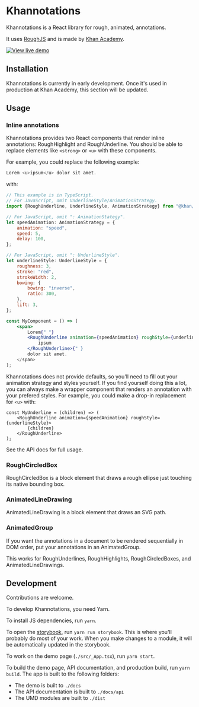 # Khannotations

Khannotations is a React library for rough, animated, annotations.

It uses [RoughJS](https://roughjs.com/) and is made by
[Khan Academy](https://www.khanacademy.org/).

[![View live demo](https://khan.github.io/khannotations/demo.gif)](https://khan.github.io/khannotations)

## Installation

Khannotations is currently in early development. Once it's used in production at
Khan Academy, this section will be updated.

## Usage

### Inline annotations

Khannotations provides two React components that render inline annotations:
RoughHighlight and RoughUnderline. You should be able to replace elements like
`<strong>` or `<u>` with these components.

For example, you could replace the following example:

```jsx
Lorem <u>ipsum</u> dolor sit amet.
```

with:

```jsx
// This example is in TypeScript.
// For JavaScript, omit UnderlineStyle/AnimationStrategy.
import {RoughUnderline, UnderlineStyle, AnimationStrategy} from "@khan/khannotations";

// For JavaScript, omit ": AnimationStategy".
let speedAnimation: AnimationStrategy = {
    animation: "speed",
    speed: 5,
    delay: 100,
};

// For JavaScript, omit ": UnderlineStyle".
let underlineStyle: UnderlineStyle = {
    roughness: 3,
    stroke: "red",
    strokeWidth: 2,
    bowing: {
        bowing: "inverse",
        ratio: 300,
    },
    lift: 3,
};

const MyComponent = () => (
    <span>
        Lorem{" "}
        <RoughUnderline animation={speedAnimation} roughStyle={underlineStyle}>
            ipsum
        </RoughUnderline>{" }
        dolor sit amet.
    </span>
);
```

Khannotations does not provide defaults, so you'll need to fill out your
animation strategy and styles yourself. If you find yourself doing this a
lot, you can always make a wrapper component that renders an annotation with
your prefered styles. For example, you could make a drop-in replacement for
`<u>` with:

```
const MyUnderline = (children) => (
    <RoughUnderline animation={speedAnimation} roughStyle={underlineStyle}>
        {children}
    </RoughUnderline>
);
```

See the API docs for full usage.

### RoughCircledBox

RoughCircledBox is a block element that draws a rough ellipse just touching
its native bounding box.

### AnimatedLineDrawing

AnimatedLineDrawing is a block element that draws an SVG path.

### AnimatedGroup

If you want the annotations in a document to be rendered sequentially in
DOM order, put your annotations in an AnimatedGroup.

This works for RoughUnderlines, RoughHighlights, RoughCircledBoxes, and
AnimatedLineDrawings.

## Development

Contributions are welcome.

To develop Khannotations, you need Yarn.

To install JS dependencies, run `yarn`.

To open the [storybook](https://storybook.js.org/), run `yarn run storybook`.
This is where you'll probably do most of your work. When you make changes to
a module, it will be automatically updated in the storybook.

To work on the demo page (`./src/_App.tsx`), run `yarn start`.

To build the demo page, API documentation, and production build, run `yarn build`.
The app is built to the following folders:

-   The demo is built to `./docs`
-   The API documentation is built to `./docs/api`
-   The UMD modules are built to `./dist`
